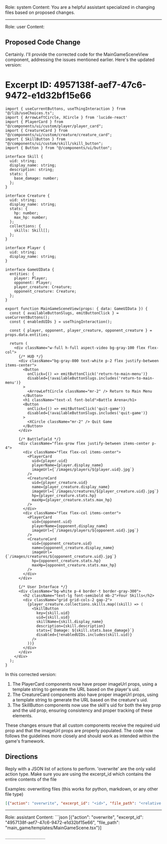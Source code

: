 Role: system
Content: You are a helpful assistant specialized in changing files based on proposed changes.
__________________
Role: user
Content: 
## Proposed Code Change
Certainly. I'll provide the corrected code for the MainGameSceneView component, addressing the issues mentioned earlier. Here's the updated version:

# Excerpt ID: 4957138f-aef7-47c6-9472-e1d32bf15e66
```tsx main_game/templates/MainGameScene.tsx
import { useCurrentButtons, useThingInteraction } from "@/lib/useChoices.ts";
import { ArrowLeftCircle, XCircle } from 'lucide-react'
import { PlayerCard } from "@/components/ui/custom/player/player_card";
import { CreatureCard } from "@/components/ui/custom/creature/creature_card";
import { SkillButton } from "@/components/ui/custom/skill/skill_button";
import { Button } from "@/components/ui/button";

interface Skill {
  uid: string;
  display_name: string;
  description: string;
  stats: {
    base_damage: number;
  };
}

interface Creature {
  uid: string;
  display_name: string;
  stats: {
    hp: number;
    max_hp: number;
  };
  collections: {
    skills: Skill[];
  };
}

interface Player {
  uid: string;
  display_name: string;
}

interface GameUIData {
  entities: {
    player: Player;
    opponent: Player;
    player_creature: Creature;
    opponent_creature: Creature;
  };
}

export function MainGameSceneView(props: { data: GameUIData }) {
  const { availableButtonSlugs, emitButtonClick } = useCurrentButtons();
  const { enabledUIDs } = useThingInteraction();

  const { player, opponent, player_creature, opponent_creature } = props.data.entities;

  return (
    <div className="w-full h-full aspect-video bg-gray-100 flex flex-col">
      {/* HUD */}
      <div className="bg-gray-800 text-white p-2 flex justify-between items-center">
        <Button
          onClick={() => emitButtonClick('return-to-main-menu')}
          disabled={!availableButtonSlugs.includes('return-to-main-menu')}
        >
          <ArrowLeftCircle className="mr-2" /> Return to Main Menu
        </Button>
        <h1 className="text-xl font-bold">Battle Arena</h1>
        <Button
          onClick={() => emitButtonClick('quit-game')}
          disabled={!availableButtonSlugs.includes('quit-game')}
        >
          <XCircle className="mr-2" /> Quit Game
        </Button>
      </div>

      {/* Battlefield */}
      <div className="flex-grow flex justify-between items-center p-4">
        <div className="flex flex-col items-center">
          <PlayerCard
            uid={player.uid}
            playerName={player.display_name}
            imageUrl={`/images/players/${player.uid}.jpg`}
          />
          <CreatureCard
            uid={player_creature.uid}
            name={player_creature.display_name}
            imageUrl={`/images/creatures/${player_creature.uid}.jpg`}
            hp={player_creature.stats.hp}
            maxHp={player_creature.stats.max_hp}
          />
        </div>
        <div className="flex flex-col items-center">
          <PlayerCard
            uid={opponent.uid}
            playerName={opponent.display_name}
            imageUrl={`/images/players/${opponent.uid}.jpg`}
          />
          <CreatureCard
            uid={opponent_creature.uid}
            name={opponent_creature.display_name}
            imageUrl={`/images/creatures/${opponent_creature.uid}.jpg`}
            hp={opponent_creature.stats.hp}
            maxHp={opponent_creature.stats.max_hp}
          />
        </div>
      </div>

      {/* User Interface */}
      <div className="bg-white p-4 border-t border-gray-300">
        <h2 className="text-lg font-semibold mb-2">Your Skills</h2>
        <div className="grid grid-cols-2 gap-2">
          {player_creature.collections.skills.map((skill) => (
            <SkillButton
              key={skill.uid}
              uid={skill.uid}
              skillName={skill.display_name}
              description={skill.description}
              stats={`Damage: ${skill.stats.base_damage}`}
              disabled={!enabledUIDs.includes(skill.uid)}
            />
          ))}
        </div>
      </div>
    </div>
  );
}
```

In this corrected version:

1. The PlayerCard components now have proper imageUrl props, using a template string to generate the URL based on the player's uid.
2. The CreatureCard components also have proper imageUrl props, using a template string to generate the URL based on the creature's uid.
3. The SkillButton components now use the skill's uid for both the key prop and the uid prop, ensuring consistency and proper tracking of these elements.

These changes ensure that all custom components receive the required uid prop and that the imageUrl props are properly populated. The code now follows the guidelines more closely and should work as intended within the game's framework.

## Directions
Reply with a JSON list of actions to perform. 'overwrite' are the only valid action type. 
Make sure you are using the excerpt_id which contains the entire contents of the file

Examples:
overwriting files (this works for python, markdown, or any other file type)
```json output_example1
[{"action": "overwrite", "excerpt_id": "<id>", "file_path": "<relative file path>"}]
```

__________________
Role: assistant
Content: ```json
[{"action": "overwrite", "excerpt_id": "4957138f-aef7-47c6-9472-e1d32bf15e66", "file_path": "main_game/templates/MainGameScene.tsx"}]
```
__________________

